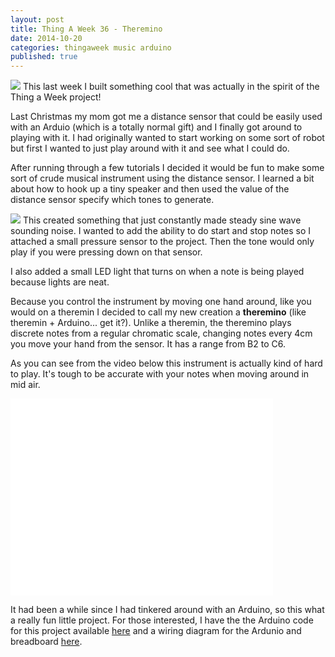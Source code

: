 ```yaml
---
layout: post
title: Thing A Week 36 - Theremino
date: 2014-10-20
categories: thingaweek music arduino
published: true
---
```


<img src="../blog_media/theremino2.jpg" class="inline_right" />
This last week I built something cool that was actually in the spirit of the Thing a Week project!

Last Christmas my mom got me a distance sensor that could be easily used with an Arduio (which is a totally normal gift) and I finally got around to playing with it. I had originally wanted to start working on some sort of robot but first I wanted to just play around with it and see what I could do.

After running through a few tutorials I decided it would be fun to make some sort of crude musical instrument using the distance sensor. I learned a bit about how to hook up a tiny speaker and then used the value of the distance sensor specify which tones to generate.

<img src="../blog_media/theremino1.jpg" class="inline_left" />
This created something that just constantly made steady sine wave sounding noise. I wanted to add the ability to do start and stop notes so I attached a small pressure sensor to the project. Then the tone would only play if you were pressing down on that sensor.

I also added a small LED light that turns on when a note is being played because lights are neat.

Because you control the instrument by moving one hand around, like you would on a theremin I decided to call my new creation a **theremino** (like theremin + Arduino... get it?). Unlike a theremin, the theremino plays discrete notes from a regular chromatic scale, changing notes every 4cm you move your hand from the sensor. It has a range from B2 to C6.

As you can see from the video below this instrument is actually kind of hard to play. It's tough to be accurate with your notes when moving around in mid air.

<iframe width="420" height="315" src="//www.youtube.com/embed/RecPQEhI1DM" frameborder="0" allowfullscreen></iframe>

It had been a while since I had tinkered around with an Arduino, so this what a really fun little project. For those interested, I have the the Arduino code for this project available [here](https://gist.github.com/dorkrawk/d871b15ea69638be710f) and a wiring diagram for the Ardunio and breadboard [here](../blog_media/theremino_bb.png).

